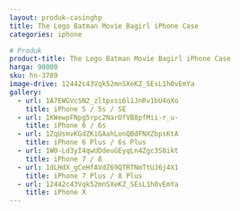 ```yaml
---
layout: produk-casinghp
title: The Lego Batman Movie Bagirl iPhone Case
categories: iphone

# Produk
product-title: The Lego Batman Movie Bagirl iPhone Case
harga: 90000
sku: hn-3789
image-drive: 12442c43Vqk52mnSXeKZ_SEsL1h0vEmYa
gallery:
  - url: 1A7EWGVcSN2_zltpxsi6l1JnRv1bU4oXo
    title: iPhone 5 / 5s / SE
  - url: 1KWewpFNpg5rpc2NarOfVB8pfMii-r_u-
    title: iPhone 6 / 6s
  - url: 1ZqUsmvKGdZKiGAahLonQBdFNXZbpsKtA
    title: iPhone 6 Plus / 6s Plus
  - url: 1W0-Ld3yI4qwUDdeuGEyqLn4Zgc3S8ikt
    title: iPhone 7 / 8
  - url: 1dLHdX_gCeHfAVdZ69QTRTNmTtUJ6j4X1
    title: iPhone 7 Plus / 8 Plus
  - url: 12442c43Vqk52mnSXeKZ_SEsL1h0vEmYa
    title: iPhone X
---
```

